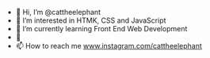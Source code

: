 - 👋 Hi, I’m @cattheelephant
- 👀 I’m interested in HTMK, CSS and JavaScript
- 🌱 I’m currently learning Front End Web Development
- 💞
- 📫 How to reach me www.instagram.com/cattheelephant

<!---
cattheelephant/cattheelephant is a ✨ special ✨ repository because its `README.md` (this file) appears on your GitHub profile.
You can click the Preview link to take a look at your changes.
--->
